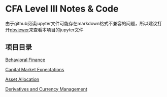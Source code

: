 # CFA Level III Notes & Code
由于github阅读jupyter文件可能存在markdown格式不兼容的问题，所以建议打开[nbviewer](https://nbviewer.org/)来查看本项目的jupyter文件

## 项目目录

[Behavioral Finance](https://nbviewer.org/github/fcncassandra/code-for-CFA/blob/main/BF.ipynb)

[Capital Market Expectations](https://nbviewer.org/github/fcncassandra/code-for-CFA/blob/main/CME.ipynb)

[Asset Allocation](https://nbviewer.org/github/fcncassandra/code-for-CFA/blob/main/.ipynb)

[Derivatives and Currency Management](https://nbviewer.org/github/fcncassandra/code-for-CFA/blob/main/Der&CM.ipynb)